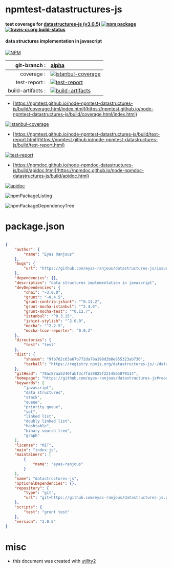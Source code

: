 # npmtest-datastructures-js

#### test coverage for  [datastructures-js (v3.0.5)](https://github.com/eyas-ranjous/datastructures-js#readme)  [![npm package](https://img.shields.io/npm/v/npmtest-datastructures-js.svg?style=flat-square)](https://www.npmjs.org/package/npmtest-datastructures-js) [![travis-ci.org build-status](https://api.travis-ci.org/npmtest/node-npmtest-datastructures-js.svg)](https://travis-ci.org/npmtest/node-npmtest-datastructures-js)

#### data structures implementation in javascript

[![NPM](https://nodei.co/npm/datastructures-js.png?downloads=true&downloadRank=true&stars=true)](https://www.npmjs.com/package/datastructures-js)

| git-branch : | [alpha](https://github.com/npmtest/node-npmtest-datastructures-js/tree/alpha)|
|--:|:--|
| coverage : | [![istanbul-coverage](https://npmtest.github.io/node-npmtest-datastructures-js/build/coverage.badge.svg)](https://npmtest.github.io/node-npmtest-datastructures-js/build/coverage.html/index.html)|
| test-report : | [![test-report](https://npmtest.github.io/node-npmtest-datastructures-js/build/test-report.badge.svg)](https://npmtest.github.io/node-npmtest-datastructures-js/build/test-report.html)|
| build-artifacts : | [![build-artifacts](https://npmtest.github.io/node-npmtest-datastructures-js/glyphicons_144_folder_open.png)](https://github.com/npmtest/node-npmtest-datastructures-js/tree/gh-pages/build)|

- [https://npmtest.github.io/node-npmtest-datastructures-js/build/coverage.html/index.html](https://npmtest.github.io/node-npmtest-datastructures-js/build/coverage.html/index.html)

[![istanbul-coverage](https://npmtest.github.io/node-npmtest-datastructures-js/build/screenCapture.buildCi.browser.%252Ftmp%252Fbuild%252Fcoverage.lib.html.png)](https://npmtest.github.io/node-npmtest-datastructures-js/build/coverage.html/index.html)

- [https://npmtest.github.io/node-npmtest-datastructures-js/build/test-report.html](https://npmtest.github.io/node-npmtest-datastructures-js/build/test-report.html)

[![test-report](https://npmtest.github.io/node-npmtest-datastructures-js/build/screenCapture.buildCi.browser.%252Ftmp%252Fbuild%252Ftest-report.html.png)](https://npmtest.github.io/node-npmtest-datastructures-js/build/test-report.html)

- [https://npmdoc.github.io/node-npmdoc-datastructures-js/build/apidoc.html](https://npmdoc.github.io/node-npmdoc-datastructures-js/build/apidoc.html)

[![apidoc](https://npmdoc.github.io/node-npmdoc-datastructures-js/build/screenCapture.buildCi.browser.%252Ftmp%252Fbuild%252Fapidoc.html.png)](https://npmdoc.github.io/node-npmdoc-datastructures-js/build/apidoc.html)

![npmPackageListing](https://npmtest.github.io/node-npmtest-datastructures-js/build/screenCapture.npmPackageListing.svg)

![npmPackageDependencyTree](https://npmtest.github.io/node-npmtest-datastructures-js/build/screenCapture.npmPackageDependencyTree.svg)



# package.json

```json

{
    "author": {
        "name": "Eyas Ranjous"
    },
    "bugs": {
        "url": "https://github.com/eyas-ranjous/datastructures-js/issues"
    },
    "dependencies": {},
    "description": "data structures implementation in javascript",
    "devDependencies": {
        "chai": "~3.0.0",
        "grunt": "~0.4.5",
        "grunt-contrib-jshint": "^0.11.2",
        "grunt-mocha-istanbul": "^2.4.0",
        "grunt-mocha-test": "^0.12.7",
        "istanbul": "^0.3.15",
        "jshint-stylish": "^2.0.0",
        "mocha": "^2.2.5",
        "mocha-lcov-reporter": "0.0.2"
    },
    "directories": {
        "test": "test"
    },
    "dist": {
        "shasum": "9fb762c63a67b772da79a198d2b8e855323ab730",
        "tarball": "https://registry.npmjs.org/datastructures-js/-/datastructures-js-3.0.5.tgz"
    },
    "gitHead": "79ac87aa5240fabf3c7fd39025f2214565079114",
    "homepage": "https://github.com/eyas-ranjous/datastructures-js#readme",
    "keywords": [
        "javascript",
        "data structures",
        "stack",
        "queue",
        "priority queue",
        "set",
        "linked list",
        "doubly linked list",
        "hashtable",
        "binary search tree",
        "graph"
    ],
    "license": "MIT",
    "main": "index.js",
    "maintainers": [
        {
            "name": "eyas-ranjous"
        }
    ],
    "name": "datastructures-js",
    "optionalDependencies": {},
    "repository": {
        "type": "git",
        "url": "git+https://github.com/eyas-ranjous/datastructures-js.git"
    },
    "scripts": {
        "test": "grunt test"
    },
    "version": "3.0.5"
}
```



# misc
- this document was created with [utility2](https://github.com/kaizhu256/node-utility2)
